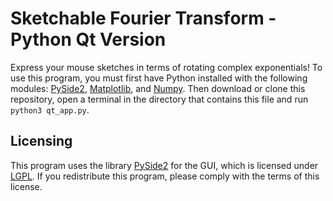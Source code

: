 # Sketchable Fourier Transform - Python Qt Version

Express your mouse sketches in terms of rotating complex
exponentials! To use this program, you must first have Python installed
with the following modules: [PySide2](https://wiki.qt.io/Qt_for_Python),
[Matplotlib](https://matplotlib.org/), and [Numpy](https://numpy.org/).
Then download or clone this repository, open a terminal in the directory
that contains this file and run `python3 qt_app.py`.

## Licensing
This program uses the library [PySide2](https://wiki.qt.io/Qt_for_Python) for
the GUI, which is licensed under [LGPL](https://www.gnu.org/licenses/lgpl-3.0.en.html).
If you redistribute this program, please comply with the terms of this license.
